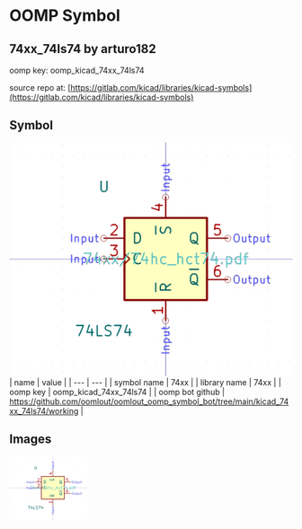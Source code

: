 # OOMP Symbol  
## 74xx_74ls74  by arturo182  
  
oomp key: oomp_kicad_74xx_74ls74  
  
source repo at: [https://gitlab.com/kicad/libraries/kicad-symbols](https://gitlab.com/kicad/libraries/kicad-symbols)  
## Symbol  
  
[![working.png](working_600.png)](working.png)  
| name | value | 
| --- | --- | 
| symbol name | 74xx | 
| library name | 74xx | 
| oomp key | oomp_kicad_74xx_74ls74 | 
| oomp bot github | https://github.com/oomlout/oomlout_oomp_symbol_bot/tree/main/kicad_74xx_74ls74/working | 
## Images  
  
[![working.png](working_140.png)](working.png)  
